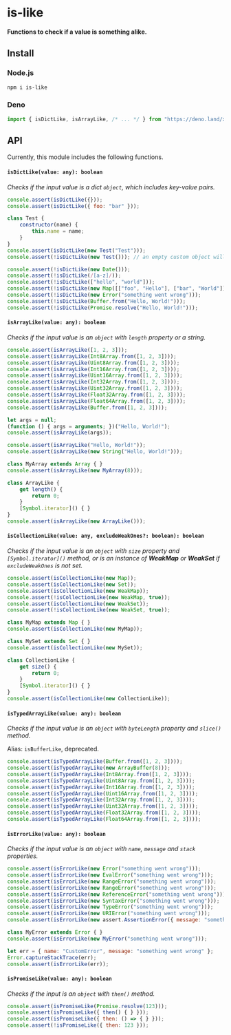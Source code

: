 # is-like

**Functions to check if a value is something alike.**

## Install

### Node.js

```sh
npm i is-like
```

### Deno

```ts
import { isDictLike, isArrayLike, /* ... */ } from "https://deno.land/x/is_like/index.js";
```

## API

Currently, this module includes the following functions.

#### `isDictLike(value: any): boolean`

*Checks if the input value is a dict `object`, which includes key-value pairs.*

```js
console.assert(isDictLike({}));
console.assert(isDictLike({ foo: "bar" }));

class Test {
    constructor(name) {
        this.name = name;
    }
}
console.assert(isDictLike(new Test("Test")));
console.assert(!isDictLike(new Test())); // an empty custom object will fail

console.assert(!isDictLike(new Date()));
console.assert(!isDictLike(/[a-z]/));
console.assert(!isDictLike(["hello", "world"]));
console.assert(!isDictLike(new Map([["foo", "Hello"], ["bar", "World"]])));
console.assert(!isDictLike(new Error("something went wrong")));
console.assert(!isDictLike(Buffer.from("Hello, World!")));
console.assert(!isDictLike(Promise.resolve("Hello, World!")));
```

#### `isArrayLike(value: any): boolean`

*Checks if the input value is an `object` with `length` property or a string.*

```js
console.assert(isArrayLike([1, 2, 3]));
console.assert(isArrayLike(Int8Array.from([1, 2, 3])));
console.assert(isArrayLike(Uint8Array.from([1, 2, 3])));
console.assert(isArrayLike(Int16Array.from([1, 2, 3])));
console.assert(isArrayLike(Uint16Array.from([1, 2, 3])));
console.assert(isArrayLike(Int32Array.from([1, 2, 3])));
console.assert(isArrayLike(Uint32Array.from([1, 2, 3])));
console.assert(isArrayLike(Float32Array.from([1, 2, 3])));
console.assert(isArrayLike(Float64Array.from([1, 2, 3])));
console.assert(isArrayLike(Buffer.from([1, 2, 3])));

let args = null;
(function () { args = arguments; })("Hello, World!");
console.assert(isArrayLike(args));

console.assert(isArrayLike("Hello, World!"));
console.assert(isArrayLike(new String("Hello, World!")));

class MyArray extends Array { }
console.assert(isArrayLike(new MyArray(8)));

class ArrayLike {
    get length() {
        return 0;
    }
    [Symbol.iterator]() { }
}
console.assert(isArrayLike(new ArrayLike()));
```

#### `isCollectionLike(value: any, excludeWeakOnes?: boolean): boolean`

*Checks if the input value is an `object` with `size` property and*
*`[Symbol.iterator]()` method, or is an instance of **WeakMap** or*
***WeakSet** if `excludeWeakOnes` is not set.*

```js
console.assert(isCollectionLike(new Map));
console.assert(isCollectionLike(new Set));
console.assert(isCollectionLike(new WeakMap));
console.assert(!isCollectionLike(new WeakMap, true));
console.assert(isCollectionLike(new WeakSet));
console.assert(!isCollectionLike(new WeakSet, true));

class MyMap extends Map { }
console.assert(isCollectionLike(new MyMap));

class MySet extends Set { }
console.assert(isCollectionLike(new MySet));

class CollectionLike {
    get size() {
        return 0;
    }
    [Symbol.iterator]() { }
}
console.assert(isCollectionLike(new CollectionLike));
```

#### `isTypedArrayLike(value: any): boolean`

*Checks if the input value is an `object` with `byteLength` property*
*and `slice()` method.*

Alias: `isBufferLike`, deprecated.

```js
console.assert(isTypedArrayLike(Buffer.from([1, 2, 3])));
console.assert(isTypedArrayLike(new ArrayBuffer(8)));
console.assert(isTypedArrayLike(Int8Array.from([1, 2, 3])));
console.assert(isTypedArrayLike(Uint8Array.from([1, 2, 3])));
console.assert(isTypedArrayLike(Int16Array.from([1, 2, 3])));
console.assert(isTypedArrayLike(Uint16Array.from([1, 2, 3])));
console.assert(isTypedArrayLike(Int32Array.from([1, 2, 3])));
console.assert(isTypedArrayLike(Uint32Array.from([1, 2, 3])));
console.assert(isTypedArrayLike(Float32Array.from([1, 2, 3])));
console.assert(isTypedArrayLike(Float64Array.from([1, 2, 3])));
```

#### `isErrorLike(value: any): boolean`

*Checks if the input value is an `object` with `name`, `message` and `stack`*
*properties.*

```js
console.assert(isErrorLike(new Error("something went wrong")));
console.assert(isErrorLike(new EvalError("something went wrong")));
console.assert(isErrorLike(new RangeError("something went wrong")));
console.assert(isErrorLike(new RangeError("something went wrong")));
console.assert(isErrorLike(new ReferenceError("something went wrong")));
console.assert(isErrorLike(new SyntaxError("something went wrong")));
console.assert(isErrorLike(new TypeError("something went wrong")));
console.assert(isErrorLike(new URIError("something went wrong")));
console.assert(isErrorLike(new assert.AssertionError({ message: "something went wrong" })));

class MyError extends Error { }
console.assert(isErrorLike(new MyError("something went wrong")));

let err = { name: "CustomError", message: "something went wrong" };
Error.captureStackTrace(err);
console.assert(isErrorLike(err));
```

#### `isPromiseLike(value: any): boolean`

*Checks if the input is an `object` with `then()` method.*

```js
console.assert(isPromiseLike(Promise.resolve(123)));
console.assert(isPromiseLike({ then() { } }));
console.assert(isPromiseLike({ then: () => { } }));
console.assert(!isPromiseLike({ then: 123 }));
```
